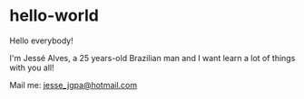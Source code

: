 # hello-world
Hello everybody!

I'm Jessé Alves, a 25 years-old Brazilian man and I want learn a lot of things with you all!

Mail me:
jesse_jgpa@hotmail.com
